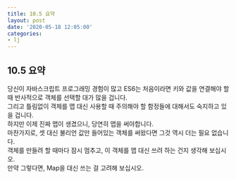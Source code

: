 ```yaml
---
title: 10.5 요약
layout: post
date: '2020-05-18 12:05:00'
categories:
- lj
---
```


## 10.5 요약

당신이 자바스크립트 프로그래밍 경험이 많고 ES6는 처음이라면 키와 값을 연결해야 할 때 반사적으로 객체를 선택할 대가 많을 겁니다.  
그리고 틀림없이 객체를 맵 대신 사용할 때 주의해야 할 함정들에 대해서도 숙지하고 있을 겁니다.  
하지만 이제 진짜 맵이 생겼으니, 당연히 맵을 써야합니다.  
마찬가지로, 셋 대신 불리언 값만 들어있는 객체를 써왔다면 그것 역시 더는 필요 없습니다.  
객체를 만들려 할 때마다 잠시 멈추고, 이 객체를 맵 대신 쓰려 하는 건지 생각해 보십시오.  
만약 그렇다면, Map을 대신 쓰는 걸 고려해 보십시오.